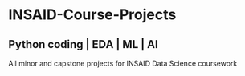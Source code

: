 #  INSAID-Course-Projects
## Python coding | EDA | ML | AI
All minor and capstone projects for INSAID Data Science coursework
